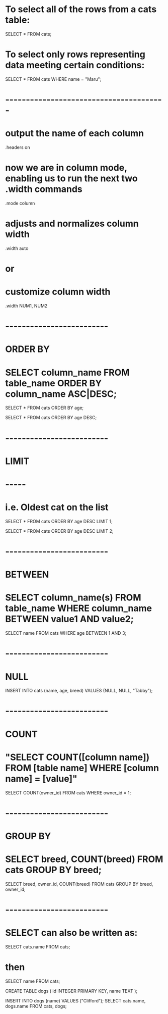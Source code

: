 
<!-- 
# The term "query" refers to any SQL statement that retrieves data from your database. In fact, we've already written a number of SQL queries using basic SELECT statements.
 -->

# To select all of the rows from a cats table:
SELECT * FROM cats;

# To select only rows representing data meeting certain conditions:
SELECT * FROM cats WHERE name = "Maru";

<!-- 
# What if, however, we wanted to select the oldest cat? Or all of the cats that don't currently belong to an owner? Or all of the cats with short names?

# Data storage isn't very useful if we can't manipulate, view, and analyze that data. Luckily for us, SQL is actually a powerful tool for doing just that. 
-->


# ---------------------------------------
# output the name of each column
.headers on
# now we are in column mode, enabling us to run the next two .width commands
.mode column
# adjusts and normalizes column width
.width auto
# or
# customize column width
.width NUM1, NUM2

# -------------------------
# ORDER BY

# SELECT column_name FROM table_name ORDER BY column_name ASC|DESC;
SELECT * FROM cats ORDER BY age;
<!-- # By default ORDER BY is to order in ascending order(ASC), and descending is (DESC). -->
SELECT * FROM cats ORDER BY age DESC;

# -------------------------
# LIMIT 

<!-- 
# the employee with the highest paycheck or the patient with the most recent appointment––we can use ORDER BY in conjunction with LIMIT.
# LIMIT is used to determine the number of records you want to return from a dataset.
-->
# ----- 
<!-- This part of the statement: SELECT * FROM cats ORDER BY age DESC returns all of the cats in order from oldest to youngest. Setting a LIMIT of 1 returns just the first--> 
# i.e. Oldest cat on the list
SELECT * FROM cats ORDER BY age DESC LIMIT 1;

<!-- # Let's get the TWO oldest cats: -->
SELECT * FROM cats ORDER BY age DESC LIMIT 2;

# -------------------------
# BETWEEN 
<!-- # let's say we urgently need to select all of the cats whose age is between 1 and 3. To create such a query, we can use BETWEEN. Here's an boilerplate SELECT statement using BETWEEN: -->

# SELECT column_name(s) FROM table_name WHERE column_name BETWEEN value1 AND value2;
SELECT name FROM cats WHERE age BETWEEN 1 AND 3;

# -------------------------
# NULL 
<!-- 
# Let's say the administrator of our Pets Database has found a new cat. This kitty doesn't have a name yet, but should be added to our database right away. We can add data with missing values using the NULL keyword. 
# Let's insert our new cat into the database. Our abandoned kitty has a breed, but no name or age as of yet:
-->
INSERT INTO cats (name, age, breed) VALUES (NULL, NULL, "Tabby");

# -------------------------
# COUNT 
<!-- # SQL aggregate functions are SQL statements that retrieve minimum and maximum values from a column, sum values in a column, get the average of a column's values, or count a number of records that meet certain conditions. 

# COUNT will count the number of records that meet certain condition. Here's a standard SQL query using COUNT: -->

 # "SELECT COUNT([column name]) FROM [table name] WHERE [column name] = [value]"
SELECT COUNT(owner_id) FROM cats WHERE owner_id = 1;

# -------------------------
# GROUP BY
<!-- 
# Like its name suggests, it groups your results by a given column.

# Here, we can see at a glance that there are three tabby cats and one of every other breed — but what if we had a larger database where we couldn't just tally up the number of cats grouped by breed? That's where — you guessed it! — GROUP BY comes in handy. -->

# SELECT breed, COUNT(breed) FROM cats GROUP BY breed;

<!-- # GROUP BY is a great function for aggregating results into different segments — you can even use it on multiple columns! -->

SELECT breed, owner_id, COUNT(breed) FROM cats GROUP BY breed, owner_id;


# -------------------------
# SELECT can also be written as:
SELECT cats.name FROM cats;
# then
SELECT name FROM cats;


<!-- 
# SQLite allows us to explicitly state the tableName.columnName we want to select. This is particularly useful when we want data from two different tables.

# Imagine we have another table called dogs with a column for the dog names:
-->

CREATE TABLE dogs (
    id INTEGER PRIMARY KEY,
    name TEXT
);

INSERT INTO dogs (name) VALUES ("Clifford");
SELECT cats.name, dogs.name FROM cats, dogs;